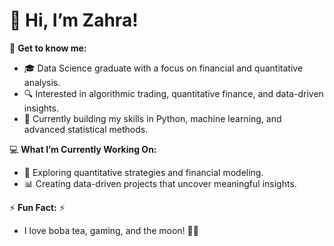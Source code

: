 
# 👋 Hi, I’m Zahra!

🌟 **Get to know me:**
- 🎓 Data Science graduate with a focus on financial and quantitative analysis.
- 🔍 Interested in algorithmic trading, quantitative finance, and data-driven insights.
- 🌱 Currently building my skills in Python, machine learning, and advanced statistical methods.

💻 **What I’m Currently Working On:**
- 🚀 Exploring quantitative strategies and financial modeling.
- 📊 Creating data-driven projects that uncover meaningful insights.

⚡ **Fun Fact:** ⚡
- I love boba tea, gaming, and the moon! 🌙🌌
